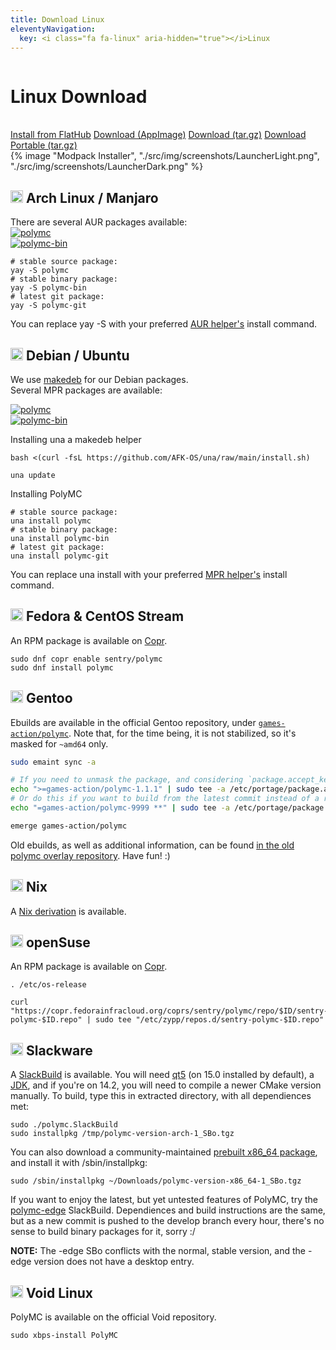 ```yaml
---
title: Download Linux
eleventyNavigation:
  key: <i class="fa fa-linux" aria-hidden="true"></i>Linux
---
```


<div class="download-content">
  <div class="row">
    <div class="column">
      <div>
        <h1>Linux Download</h1>
        <br>
        <a class="button is-big" href="https://flathub.org/apps/details/org.polymc.PolyMC">Install from FlatHub</a>
        <a class="button is-big" href="https://github.com/PolyMC/PolyMC/releases/download/{{version.current}}/PolyMC-Linux-{{version.current}}-x86_64.AppImage">Download (AppImage)</a>
        <a class="button is-big" href="https://github.com/PolyMC/PolyMC/releases/download/{{version.current}}/PolyMC-Linux-{{version.current}}.tar.gz">Download (tar.gz)</a>
        <a class="button is-big" href="https://github.com/PolyMC/PolyMC/releases/download/{{version.current}}/PolyMC-Linux-portable-{{version.current}}.tar.gz">Download Portable (tar.gz)</a>
      </div>
    </div>
    <div class="column">
      {% image "Modpack Installer", "./src/img/screenshots/LauncherLight.png", "./src/img/screenshots/LauncherDark.png" %}
    </div>
  </div>
</div>

<div class="infobox top">

## <img src="https://www.vectorlogo.zone/logos/archlinux/archlinux-icon.svg" height="20"/> Arch Linux / Manjaro

There are several AUR packages available:  
[![polymc](https://img.shields.io/badge/aur-polymc-blue)](https://aur.archlinux.org/packages/polymc/)  
[![polymc-bin](https://img.shields.io/badge/aur-polymc--bin-blue)](https://aur.archlinux.org/packages/polymc-bin/)  

```
# stable source package:
yay -S polymc
# stable binary package:
yay -S polymc-bin
# latest git package:
yay -S polymc-git
```
You can replace yay -S with your preferred [AUR helper's](https://wiki.archlinux.org/title/AUR_helpers) install command.
</div>

<div class="infobox top">

## <img src="https://www.vectorlogo.zone/logos/debian/debian-icon.svg" height="20" /> Debian / Ubuntu

We use [makedeb](https://docs.makedeb.org/) for our Debian packages.  
Several MPR packages are available:

[![polymc](https://img.shields.io/badge/mpr-polymc-orange)](https://mpr.makedeb.org/packages/polymc)  
[![polymc-bin](https://img.shields.io/badge/mpr-polymc--bin-orange)](https://mpr.makedeb.org/packages/polymc-bin)  
    
Installing una a makedeb helper

```
bash <(curl -fsL https://github.com/AFK-OS/una/raw/main/install.sh)

una update
```
            
Installing PolyMC 

```
# stable source package:
una install polymc
# stable binary package:
una install polymc-bin
# latest git package:
una install polymc-git
```
You can replace una install with your preferred [MPR helper's](https://docs.makedeb.org/using-the-mpr/list-of-mpr-helpers/) install command.
</div>

<div class="infobox top">

## <img src="https://www.vectorlogo.zone/logos/getfedora/getfedora-icon.svg" height="20"> Fedora & CentOS Stream

An RPM package is available on [Copr](https://copr.fedorainfracloud.org/coprs/sentry/polymc/).

```
sudo dnf copr enable sentry/polymc
sudo dnf install polymc
```
</div>

<div class="infobox top">

## <img src="https://www.gentoo.org/assets/img/logo/gentoo-signet.svg" height="20" /> Gentoo

Ebuilds are available in the official Gentoo repository, under [`games-action/polymc`](https://packages.gentoo.org/packages/games-action/polymc). 
Note that, for the time being, it is not stabilized, so it's masked for `~amd64` only.

```bash
sudo emaint sync -a

# If you need to unmask the package, and considering `package.accept_keywords` to be a folder.
echo ">=games-action/polymc-1.1.1" | sudo tee -a /etc/portage/package.accept_keywords/polymc
# Or do this if you want to build from the latest commit instead of a release
echo "=games-action/polymc-9999 **" | sudo tee -a /etc/portage/package.accept_keywords/polymc

emerge games-action/polymc
```

Old ebuilds, as well as additional information, can be found [in the old polymc overlay repository](https://gitlab.com/flowln/polymc-gentoo/). Have fun! :)
</div>

<div class="infobox top">

## <img src="https://www.vectorlogo.zone/logos/nixos/nixos-icon.svg" height="20" /> Nix

A [Nix derivation](https://github.com/PolyMC/PolyMC/blob/develop/packages/nix/NIX.md) is available.
</div>

<div class="infobox top">

## <img src="https://upload.wikimedia.org/wikipedia/commons/d/d0/OpenSUSE_Logo.svg" height="20"> openSuse

An RPM package is available on [Copr](https://copr.fedorainfracloud.org/coprs/sentry/polymc/).

```
. /etc/os-release

curl "https://copr.fedorainfracloud.org/coprs/sentry/polymc/repo/$ID/sentry-polymc-$ID.repo" | sudo tee "/etc/zypp/repos.d/sentry-polymc-$ID.repo"
```
</div>

<div class="infobox top">

## <img src="https://upload.wikimedia.org/wikipedia/commons/thumb/3/34/Slackware_logo.svg/256px-Slackware_logo.svg.png" height="20" /> Slackware

A [SlackBuild](https://codeberg.org/glowiak/SlackBuilds/src/branch/master/repository/polymc.md) is available. You will need [qt5](http://slackbuilds.org/repository/14.2/libraries/qt5/) (on 15.0 installed by default), a [JDK](https://codeberg.org/glowiak/SlackBuilds/src/branch/master/repository/adoptium-jdk8.md), and if you're on 14.2, you will need to compile a newer CMake version manually. To build, type this in extracted directory, with all dependiences met:

    sudo ./polymc.SlackBuild
    sudo installpkg /tmp/polymc-version-arch-1_SBo.tgz

You can also download a community-maintained [prebuilt x86_64 package](http://glowiak.github.io/file/polymc-latest-slackware), and install it with /sbin/installpkg:

    sudo /sbin/installpkg ~/Downloads/polymc-version-x86_64-1_SBo.tgz

If you want to enjoy the latest, but yet untested features of PolyMC, try the [polymc-edge](https://codeberg.org/glowiak/SlackBuilds/src/branch/master/repository/polymc-edge.md) SlackBuild. Dependiences and build instructions are the same, but as a new commit is pushed to the develop branch every hour, there's no sense to build binary packages for it, sorry :/ 

**NOTE:** The -edge SBo conflicts with the normal, stable version, and the -edge version does not have a desktop entry.
</div>

<div class="infobox top">

## <img src="https://bitcu.co/en/wp-content/uploads/2020/07/Void_Linux_logo.svg_.png" height="20"> Void Linux

PolyMC is available on the official Void repository.

```
sudo xbps-install PolyMC
```
</div>